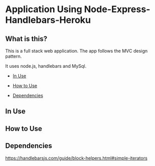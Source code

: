 # Application Using Node-Express-Handlebars-Heroku

## What is this? 
This is a full stack web application. The app follows the MVC design pattern. 

It uses node.js, handlebars and MySql. 

- [In Use](#In-Use)

- [How to Use](#How-to-Use)

 - [Dependencies](#Dependencies)

## In Use

## How to Use

## Dependencies 


https://handlebarsjs.com/guide/block-helpers.html#simple-iterators